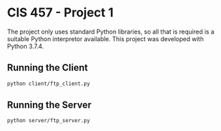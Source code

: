 # CIS 457 - Project 1

The project only uses standard Python libraries, so all that is required is a suitable Python interpretor available. This project was developed with Python 3.7.4.

## Running the Client

```bash
python client/ftp_client.py
```

## Running the Server

```
python server/ftp_server.py
``` 

